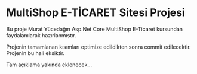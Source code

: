 # MultiShop E-TİCARET Sitesi Projesi

Bu proje Murat Yücedağın Asp.Net Core MultiShop E-Ticaret kursundan faydalanılarak hazırlanmıştır. 

Projenin tamamlanan kısımları optimize edildikten sonra commit edilecektir. Projenin bu hali eksiktir.

Tam açıklama yakında eklenecek...
